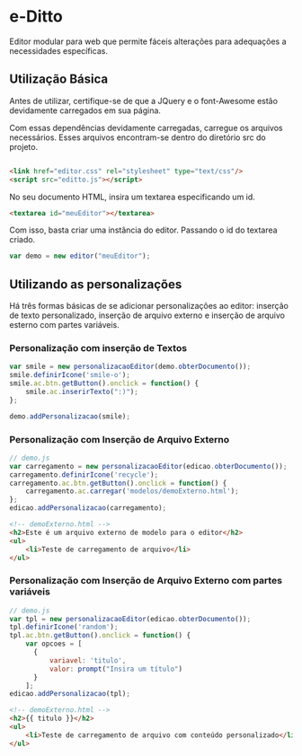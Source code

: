 # e-Ditto
Editor modular para web que permite fáceis alterações para adequações a necessidades específicas.

## Utilização Básica

Antes de utilizar, certifique-se de que a JQuery e o  font-Awesome estão devidamente carregados em sua página. 

Com essas dependências devidamente carregadas, carregue os arquivos necessários. Esses arquivos encontram-se dentro do diretório src do projeto.

```html

<link href="editor.css" rel="stylesheet" type="text/css"/>
<script src="editto.js"></script>

```
No seu documento HTML, insira um textarea especificando um id.

```html
<textarea id="meuEditor"></textarea>

```

Com isso, basta criar uma instância do editor. Passando o id do textarea criado.

```javascript
var demo = new editor("meuEditor");
```

## Utilizando as personalizações

Há três formas básicas de se adicionar personalizações ao editor: inserção de texto personalizado, inserção de arquivo externo e inserção de arquivo esterno com partes variáveis.

### Personalização com inserção de Textos
```javascript
var smile = new personalizacaoEditor(demo.obterDocumento());
smile.definirIcone('smile-o');
smile.ac.btn.getButton().onclick = function() {
    smile.ac.inserirTexto(":)");
};

demo.addPersonalizacao(smile);

```

### Personalização com Inserção de Arquivo Externo

```javascript
// demo.js
var carregamento = new personalizacaoEditor(edicao.obterDocumento());
carregamento.definirIcone('recycle');
carregamento.ac.btn.getButton().onclick = function() {
    carregamento.ac.carregar('modelos/demoExterno.html');
};
edicao.addPersonalizacao(carregamento);
```
```html
<!-- demoExterno.html -->
<h2>Este é um arquivo externo de modelo para o editor</h2>
<ul>
    <li>Teste de carregamento de arquivo</li>
</ul>

```

### Personalização com Inserção de Arquivo Externo com partes variáveis

```javascript
// demo.js
var tpl = new personalizacaoEditor(edicao.obterDocumento());
tpl.definirIcone('random');
tpl.ac.btn.getButton().onclick = function() {
    var opcoes = [
      { 
          variavel: 'titulo',
          valor: prompt("Insira um título")
      }
    ];
edicao.addPersonalizacao(tpl);
```
```html
<!-- demoExterno.html -->
<h2>{{ titulo }}</h2>
<ul>
    <li>Teste de carregamento de arquivo com conteúdo personalizado</li>
</ul>

```

